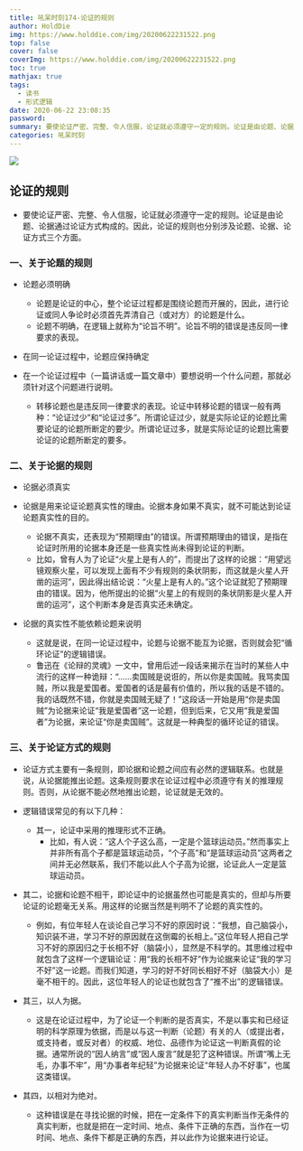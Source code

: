 ```yaml
---
title: 吼呆时刻174-论证的规则
author: HoldDie
img: https://www.holddie.com/img/20200622231522.png
top: false
cover: false
coverImg: https://www.holddie.com/img/20200622231522.png
toc: true
mathjax: true
tags:
  - 读书
  - 形式逻辑
date: 2020-06-22 23:08:35
password:
summary: 要使论证严密、完整、令人信服，论证就必须遵守一定的规则。论证是由论题、论据通过论证方式构成的。因此，论证的规则也分别涉及论题、论据、论证方式三个方面。
categories: 吼呆时刻
---
```


![](https://www.holddie.com/img/20200622231522.png)

## 论证的规则

- 要使论证严密、完整、令人信服，论证就必须遵守一定的规则。论证是由论题、论据通过论证方式构成的。因此，论证的规则也分别涉及论题、论据、论证方式三个方面。

### 一、关于论题的规则

- 论题必须明确

	- 论题是论证的中心，整个论证过程都是围绕论题而开展的，因此，进行论证或同人争论时必须首先弄清自己（或对方）的论题是什么。
	- 论题不明确，在逻辑上就称为“论旨不明”。论旨不明的错误是违反同一律要求的表现。

- 在同一论证过程中，论题应保持确定
- 在一个论证过程中（一篇讲话或一篇文章中）要想说明一个什么问题，那就必须针对这个问题进行说明。
	- 转移论题也是违反同一律要求的表现。论证中转移论题的错误一般有两种：“论证过少”和“论证过多”。所谓论证过少，就是实际论证的论题比需要论证的论题所断定的要少。所谓论证过多，就是实际论证的论题比需要论证的论题所断定的要多。

### 二、关于论据的规则

- 论据必须真实
- 论据是用来论证论题真实性的理由。论据本身如果不真实，就不可能达到论证论题真实性的目的。
	- 论据不真实，还表现为“预期理由”的错误。所谓预期理由的错误，是指在论证时所用的论据本身还是一些真实性尚未得到论证的判断。
	- 比如，曾有人为了论证“火星上是有人的”，而提出了这样的论据：“用望远镜观察火星，可以发现上面有不少有规则的条状阴影，而这就是火星人开凿的运河”，因此得出结论说：“火星上是有人的。”这个论证就犯了预期理由的错误。因为，他所提出的论据“火星上的有规则的条状阴影是火星人开凿的运河”，这个判断本身是否真实还未确定。
	
- 论据的真实性不能依赖论题来说明

	- 这就是说，在同一论证过程中，论题与论据不能互为论据，否则就会犯“循环论证”的逻辑错误。
	- 鲁迅在《论辩的灵魂》一文中，曾用后述一段话来揭示在当时的某些人中流行的这样一种诡辩：“……卖国贼是说诳的，所以你是卖国贼。我骂卖国贼，所以我是爱国者。爱国者的话是最有价值的，所以我的话是不错的。我的话既然不错，你就是卖国贼无疑了！”这段话一开始是用“你是卖国贼”为论据来论证“我是爱国者”这一论题，但到后来，它又用“我是爱国者”为论据，来论证“你是卖国贼”。这就是一种典型的循环论证的错误。

### 三、关于论证方式的规则

- 论证方式主要有一条规则，即论据和论题之间应有必然的逻辑联系。也就是说，从论据能推出论题。这条规则要求在论证过程中必须遵守有关的推理规则。否则，从论据不能必然地推出论题，论证就是无效的。
- 逻辑错误常见的有以下几种：

	- 其一，论证中采用的推理形式不正确。
	  - 比如，有人说：“这人个子这么高，一定是个篮球运动员。”然而事实上并非所有高个子都是篮球运动员，“个子高”和“是篮球运动员”这两者之间并无必然联系，我们不能以此人个子高为论据，论证此人一定是篮球运动员。
- 其二，论据和论题不相干，即论证中的论据虽然也可能是真实的，但却与所要论证的论题毫无关系。用这样的论据当然是判明不了论题的真实性的。
	
	- 例如，有位年轻人在谈论自己学习不好的原因时说：“我想，自己脑袋小，知识装不进，学习不好的原因就在这倒霉的长相上。”这位年轻人把自己学习不好的原因归之于长相不好（脑袋小），显然是不科学的。其思维过程中就包含了这样一个逻辑论证：用“我的长相不好”作为论据来论证“我的学习不好”这一论题。而我们知道，学习的好不好同长相好不好（脑袋大小）是毫不相干的。因此，这位年轻人的论证也就包含了“推不出”的逻辑错误。
- 其三，以人为据。

	- 这是在论证过程中，为了论证一个判断的是否真实，不是以事实和已经证明的科学原理为依据，而是以与这一判断（论题）有关的人（或提出者，或支持者，或反对者）的权威、地位、品德作为论证这一判断真假的论据。通常所说的“因人纳言”或“因人废言”就是犯了这种错误。所谓“嘴上无毛，办事不牢”，用“办事者年纪轻”为论据来论证“年轻人办不好事”，也属这类错误。
- 其四，以相对为绝对。
	
	- 这种错误是在寻找论据的时候，把在一定条件下的真实判断当作无条件的真实判断，也就是把在一定时间、地点、条件下正确的东西，当作在一切时间、地点、条件下都是正确的东西，并以此作为论据来进行论证。